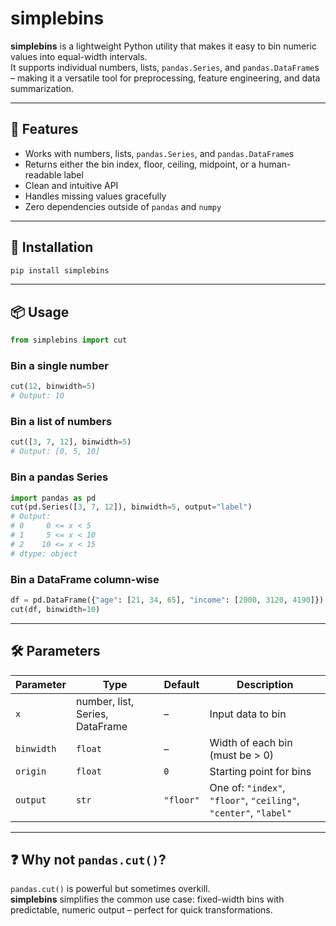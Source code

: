 # simplebins

**simplebins** is a lightweight Python utility that makes it easy to bin numeric values into equal-width intervals.  
It supports individual numbers, lists, `pandas.Series`, and `pandas.DataFrame`s – making it a versatile tool for preprocessing, feature engineering, and data summarization.

---

## 🔧 Features

- Works with numbers, lists, `pandas.Series`, and `pandas.DataFrame`s  
- Returns either the bin index, floor, ceiling, midpoint, or a human-readable label  
- Clean and intuitive API  
- Handles missing values gracefully  
- Zero dependencies outside of `pandas` and `numpy`

---

## 🚀 Installation

```bash
pip install simplebins
```

---

## 📦 Usage

```python
from simplebins import cut
```

### Bin a single number
```python
cut(12, binwidth=5)
# Output: 10
```

### Bin a list of numbers
```python
cut([3, 7, 12], binwidth=5)
# Output: [0, 5, 10]
```

### Bin a pandas Series
```python
import pandas as pd
cut(pd.Series([3, 7, 12]), binwidth=5, output="label")
# Output: 
# 0     0 <= x < 5
# 1     5 <= x < 10
# 2    10 <= x < 15
# dtype: object
```

### Bin a DataFrame column-wise
```python
df = pd.DataFrame({"age": [21, 34, 65], "income": [2000, 3120, 4190]})
cut(df, binwidth=10)
```

---

## 🛠 Parameters

| Parameter    | Type                  | Default   | Description |
|--------------|-----------------------|-----------|-------------|
| `x`          | number, list, Series, DataFrame | –         | Input data to bin |
| `binwidth`   | `float`               | –         | Width of each bin (must be > 0) |
| `origin`     | `float`               | `0`       | Starting point for bins |
| `output`     | `str`                 | `"floor"` | One of: `"index"`, `"floor"`, `"ceiling"`, `"center"`, `"label"` |

---

## ❓ Why not `pandas.cut()`?

`pandas.cut()` is powerful but sometimes overkill.  
**simplebins** simplifies the common use case: fixed-width bins with predictable, numeric output – perfect for quick transformations.
